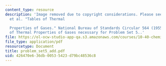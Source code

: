 ```yaml
---
content_type: resource
description: 'Image removed due to copyright considerations. Please see "Hilsenrath,
  et al. "Tables of Thermal

  Properties of Gases." National Bureau of Standards Circular 564 (1955) for the Table
  of Thermal Properties of Gases necessary for Problem Set 5..'
file: https://ol-ocw-studio-app-qa.s3.amazonaws.com/courses/10-40-chemical-engineering-thermodynamics-fall-2003/426470e636db00535423d79bc48536c8_problem_set5_add.pdf
file_type: application/pdf
resourcetype: Document
title: problem_set5_add.pdf
uid: 426470e6-36db-0053-5423-d79bc48536c8
---
```

